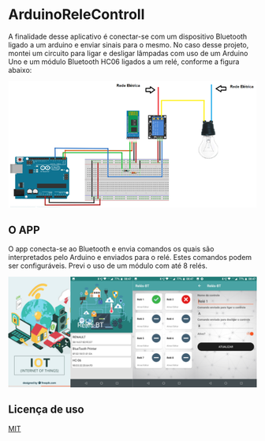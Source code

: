 # ArduinoReleControll

A finalidade desse aplicativo é conectar-se com um dispositivo Bluetooth ligado a um arduino e enviar sinais para o mesmo. No caso desse projeto, montei um circuito para ligar e desligar lâmpadas com uso de um Arduino Uno e um módulo Bluetooth HC06 ligados a um relé, conforme a figura abaixo:

![](imgs/circuito.png)

## O APP

O app conecta-se ao Bluetooth e envia comandos os quais são interpretados pelo Arduino e enviados para o relé. Estes comandos podem ser configuráveis. Previ o uso de um módulo com até 8 relés.

![](imgs/rele-bt2.png)

## Licença de uso

[MIT](https://choosealicense.com/licenses/mit/)